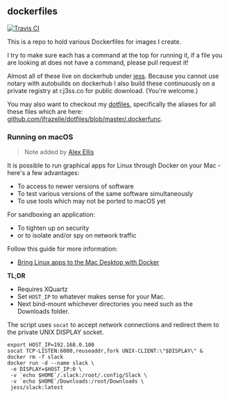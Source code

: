 ## dockerfiles

[![Travis CI](https://travis-ci.org/jfrazelle/dockerfiles.svg?branch=master)](https://travis-ci.org/jfrazelle/dockerfiles)

This is a repo to hold various Dockerfiles for images I create.

I try to make sure each has a command at the top for running it,
if a file you are looking at does not have a command, please
pull request it!

Almost all of these live on dockerhub under [jess](https://hub.docker.com/u/jess/).
Because you cannot use notary with autobuilds on dockerhub I also build these
continuously on a private registry at r.j3ss.co for public download. (You're
welcome.)

You may also want to checkout my [dotfiles](https://github.com/jfrazelle/dotfiles), specifically the aliases for all these files which are here: [github.com/jfrazelle/dotfiles/blob/master/.dockerfunc](https://github.com/jfrazelle/dotfiles/blob/master/.dockerfunc).

### Running on macOS

> Note added by [Alex Ellis](https://github.com/alexellis)

It is possible to run graphical apps for Linux through Docker on your Mac - here's a few advantages:

* To access to newer versions of software
* To test various versions of the same software simultaneously
* To use tools which may not be ported to macOS yet

For sandboxing an application:
* To tighten up on security
* or to isolate and/or spy on network traffic

Follow this guide for more information:

* [Bring Linux apps to the Mac Desktop with Docker](http://blog.alexellis.io/linux-desktop-on-mac/)

**TL;DR**

* Requires XQuartz
* Set `HOST_IP` to whatever makes sense for your Mac. 
* Next bind-mount whichever directories you need such as the Downloads folder.

The script uses `socat` to accept network connections and redirect them to the private UNIX DISPLAY socket.

```
export HOST_IP=192.168.0.100
socat TCP-LISTEN:6000,reuseaddr,fork UNIX-CLIENT:\"$DISPLAY\" &
docker rm -f slack
docker run -d --name slack \
 -e DISPLAY=$HOST_IP:0 \
 -v `echo $HOME`/.slack:/root/.config/Slack \
 -v `echo $HOME`/Downloads:/root/Downloads \
 jess/slack:latest
```

